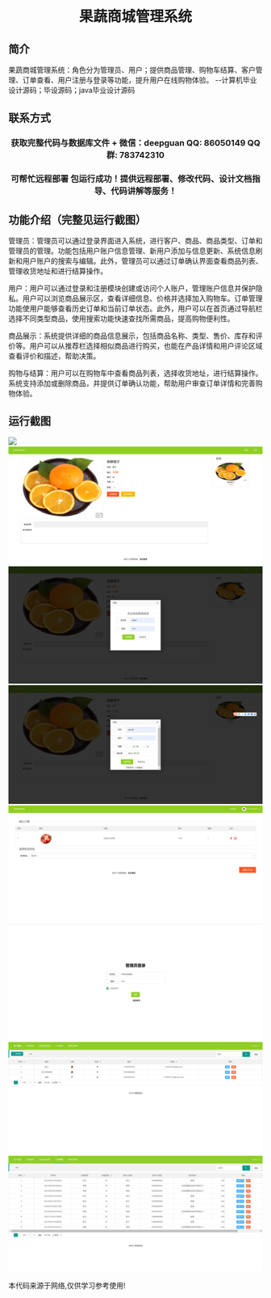 <p><h1 align="center">果蔬商城管理系统</h1></p>

## 简介
果蔬商城管理系统：角色分为管理员、用户；提供商品管理、购物车结算、客户管理、订单查看、用户注册与登录等功能，提升用户在线购物体验。    --计算机毕业设计源码；毕设源码；java毕业设计源码


## 联系方式
<p><h3 align="center">获取完整代码与数据库文件 + 微信：deepguan QQ: 86050149 QQ群: 783742310</h3></p>
<p><h3 align="center">可帮忙远程部署 包运行成功！提供远程部署、修改代码、设计文档指导、代码讲解等服务！</h3></p>

## 功能介绍（完整见运行截图）
管理员：管理员可以通过登录界面进入系统，进行客户、商品、商品类型、订单和管理员的管理。功能包括用户账户信息管理、新用户添加与信息更新、系统信息刷新和用户账户的搜索与编辑。此外，管理员可以通过订单确认界面查看商品列表、管理收货地址和进行结算操作。

用户：用户可以通过登录和注册模块创建或访问个人账户，管理账户信息并保护隐私。用户可以浏览商品展示区，查看详细信息、价格并选择加入购物车。订单管理功能使用户能够查看历史订单和当前订单状态。此外，用户可以在首页通过导航栏选择不同类型商品，使用搜索功能快速查找所需商品，提高购物便利性。

商品展示：系统提供详细的商品信息展示，包括商品名称、类型、售价、库存和评价等。用户可以从推荐栏选择相似商品进行购买，也能在产品详情和用户评论区域查看评价和描述，帮助决策。

购物与结算：用户可以在购物车中查看商品列表，选择收货地址，进行结算操作。系统支持添加或删除商品，并提供订单确认功能，帮助用户审查订单详情和完善购物体验。


## 运行截图
![](imgs/588112-20230628134920104-2025586968.png)
![](imgs/588112-20230628134936622-1537456389.png)
![](imgs/588112-20230628134943639-203636318.png)
![](imgs/588112-20230628134947845-1759557526.png)
![](imgs/588112-20230628134952468-686330779.png)
![](imgs/588112-20230628134956391-1440112505.png)
![](imgs/588112-20230628135000500-997816804.png)
![](imgs/588112-20230628135004553-122377256.png)

<p>本代码来源于网络,仅供学习参考使用!</p>
